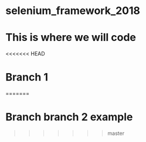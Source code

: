 # selenium_framework_2018

# This is where we will code

<<<<<<< HEAD
# Branch 1
=======
# Branch branch 2 example
>>>>>>> master
